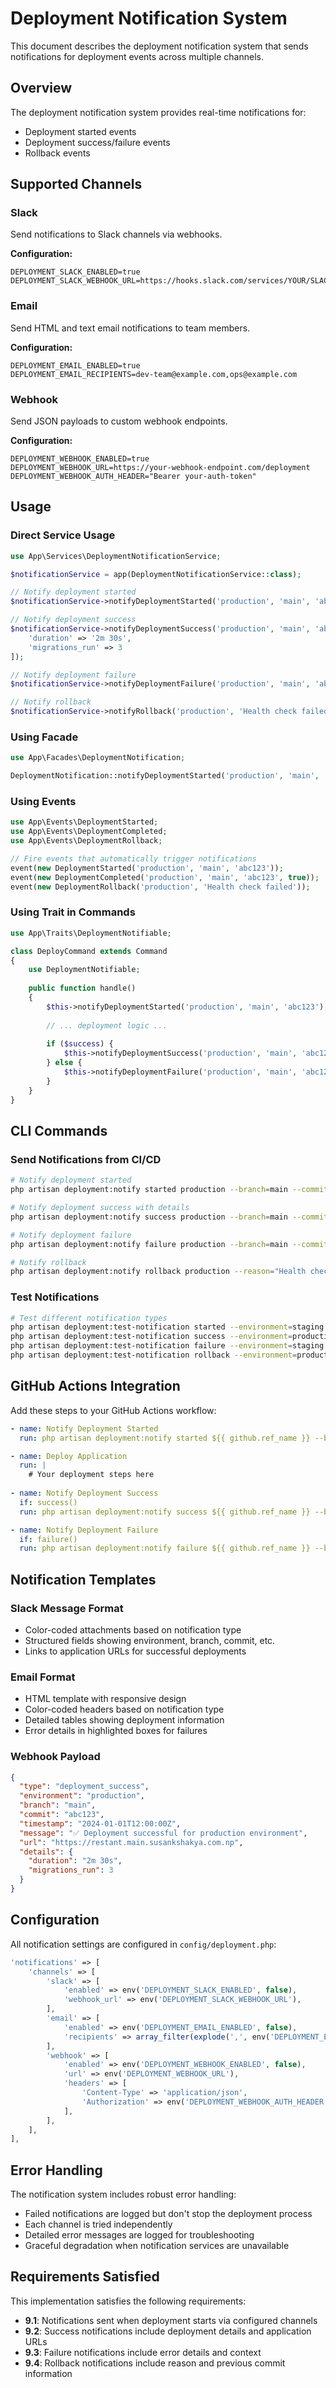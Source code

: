 # Deployment Notification System

This document describes the deployment notification system that sends notifications for deployment events across multiple channels.

## Overview

The deployment notification system provides real-time notifications for:
- Deployment started events
- Deployment success/failure events  
- Rollback events

## Supported Channels

### Slack
Send notifications to Slack channels via webhooks.

**Configuration:**
```env
DEPLOYMENT_SLACK_ENABLED=true
DEPLOYMENT_SLACK_WEBHOOK_URL=https://hooks.slack.com/services/YOUR/SLACK/WEBHOOK
```

### Email
Send HTML and text email notifications to team members.

**Configuration:**
```env
DEPLOYMENT_EMAIL_ENABLED=true
DEPLOYMENT_EMAIL_RECIPIENTS=dev-team@example.com,ops@example.com
```

### Webhook
Send JSON payloads to custom webhook endpoints.

**Configuration:**
```env
DEPLOYMENT_WEBHOOK_ENABLED=true
DEPLOYMENT_WEBHOOK_URL=https://your-webhook-endpoint.com/deployment
DEPLOYMENT_WEBHOOK_AUTH_HEADER="Bearer your-auth-token"
```

## Usage

### Direct Service Usage

```php
use App\Services\DeploymentNotificationService;

$notificationService = app(DeploymentNotificationService::class);

// Notify deployment started
$notificationService->notifyDeploymentStarted('production', 'main', 'abc123');

// Notify deployment success
$notificationService->notifyDeploymentSuccess('production', 'main', 'abc123', [
    'duration' => '2m 30s',
    'migrations_run' => 3
]);

// Notify deployment failure
$notificationService->notifyDeploymentFailure('production', 'main', 'abc123', 'Migration failed');

// Notify rollback
$notificationService->notifyRollback('production', 'Health check failed', 'def456');
```

### Using Facade

```php
use App\Facades\DeploymentNotification;

DeploymentNotification::notifyDeploymentStarted('production', 'main', 'abc123');
```

### Using Events

```php
use App\Events\DeploymentStarted;
use App\Events\DeploymentCompleted;
use App\Events\DeploymentRollback;

// Fire events that automatically trigger notifications
event(new DeploymentStarted('production', 'main', 'abc123'));
event(new DeploymentCompleted('production', 'main', 'abc123', true));
event(new DeploymentRollback('production', 'Health check failed'));
```

### Using Trait in Commands

```php
use App\Traits\DeploymentNotifiable;

class DeployCommand extends Command
{
    use DeploymentNotifiable;
    
    public function handle()
    {
        $this->notifyDeploymentStarted('production', 'main', 'abc123');
        
        // ... deployment logic ...
        
        if ($success) {
            $this->notifyDeploymentSuccess('production', 'main', 'abc123');
        } else {
            $this->notifyDeploymentFailure('production', 'main', 'abc123', $error);
        }
    }
}
```

## CLI Commands

### Send Notifications from CI/CD

```bash
# Notify deployment started
php artisan deployment:notify started production --branch=main --commit=abc123

# Notify deployment success with details
php artisan deployment:notify success production --branch=main --commit=abc123 --details="duration=2m30s" --details="migrations=3"

# Notify deployment failure
php artisan deployment:notify failure production --branch=main --commit=abc123 --error="Migration failed"

# Notify rollback
php artisan deployment:notify rollback production --reason="Health check failed" --previous-commit=def456
```

### Test Notifications

```bash
# Test different notification types
php artisan deployment:test-notification started --environment=staging
php artisan deployment:test-notification success --environment=production
php artisan deployment:test-notification failure --environment=staging
php artisan deployment:test-notification rollback --environment=production
```

## GitHub Actions Integration

Add these steps to your GitHub Actions workflow:

```yaml
- name: Notify Deployment Started
  run: php artisan deployment:notify started ${{ github.ref_name }} --branch=${{ github.ref_name }} --commit=${{ github.sha }}

- name: Deploy Application
  run: |
    # Your deployment steps here
    
- name: Notify Deployment Success
  if: success()
  run: php artisan deployment:notify success ${{ github.ref_name }} --branch=${{ github.ref_name }} --commit=${{ github.sha }} --details="workflow_run_id=${{ github.run_id }}"

- name: Notify Deployment Failure
  if: failure()
  run: php artisan deployment:notify failure ${{ github.ref_name }} --branch=${{ github.ref_name }} --commit=${{ github.sha }} --error="Deployment workflow failed"
```

## Notification Templates

### Slack Message Format
- Color-coded attachments based on notification type
- Structured fields showing environment, branch, commit, etc.
- Links to application URLs for successful deployments

### Email Format
- HTML template with responsive design
- Color-coded headers based on notification type
- Detailed tables showing deployment information
- Error details in highlighted boxes for failures

### Webhook Payload
```json
{
  "type": "deployment_success",
  "environment": "production",
  "branch": "main",
  "commit": "abc123",
  "timestamp": "2024-01-01T12:00:00Z",
  "message": "✅ Deployment successful for production environment",
  "url": "https://restant.main.susankshakya.com.np",
  "details": {
    "duration": "2m 30s",
    "migrations_run": 3
  }
}
```

## Configuration

All notification settings are configured in `config/deployment.php`:

```php
'notifications' => [
    'channels' => [
        'slack' => [
            'enabled' => env('DEPLOYMENT_SLACK_ENABLED', false),
            'webhook_url' => env('DEPLOYMENT_SLACK_WEBHOOK_URL'),
        ],
        'email' => [
            'enabled' => env('DEPLOYMENT_EMAIL_ENABLED', false),
            'recipients' => array_filter(explode(',', env('DEPLOYMENT_EMAIL_RECIPIENTS', ''))),
        ],
        'webhook' => [
            'enabled' => env('DEPLOYMENT_WEBHOOK_ENABLED', false),
            'url' => env('DEPLOYMENT_WEBHOOK_URL'),
            'headers' => [
                'Content-Type' => 'application/json',
                'Authorization' => env('DEPLOYMENT_WEBHOOK_AUTH_HEADER'),
            ],
        ],
    ],
],
```

## Error Handling

The notification system includes robust error handling:
- Failed notifications are logged but don't stop the deployment process
- Each channel is tried independently
- Detailed error messages are logged for troubleshooting
- Graceful degradation when notification services are unavailable

## Requirements Satisfied

This implementation satisfies the following requirements:

- **9.1**: Notifications sent when deployment starts via configured channels
- **9.2**: Success notifications include deployment details and application URLs  
- **9.3**: Failure notifications include error details and context
- **9.4**: Rollback notifications include reason and previous commit information